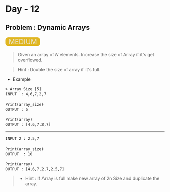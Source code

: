 # Day - 12

## Problem : Dynamic Arrays

<img src="../.assets/medium.png" height="30px">

> Given an array of <i>N</i> elements. Increase the size of Array if it's get overflowed.

> Hint : Double the size of array if it's full.

- Example

```
> Array Size [5]
INPUT  : 4,6,7,2,7

Print(array_size)
OUTPUT : 5

Print(array)
OUTPUT : [4,6,7,2,7]

```
---
```
INPUT 2 : 2,5,7

Print(array_size)
OUTPUT  : 10

Print(array)
OUTPUT : [4,6,7,2,7,2,5,7]
```

> - Hint : If Array is full make new array of 2n Size and duplicate the array.

